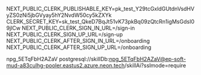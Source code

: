 NEXT_PUBLIC_CLERK_PUBLISHABLE_KEY=pk_test_Y29tcGxldGUtdnVsdHVyZS0zNi5jbGVyay5hY2NvdW50cy5kZXYk
CLERK_SECRET_KEY=sk_test_QkeD7BqJt51vK73pkBq09zQtcRn1igMsGdsI09jlCw
NEXT_PUBLIC_CLERK_SIGN_IN_URL=/sign-in
NEXT_PUBLIC_CLERK_SIGN_UP_URL=/sign-up
NEXT_PUBLIC_CLERK_AFTER_SIGN_IN_URL=/onboarding
NEXT_PUBLIC_CLERK_AFTER_SIGN_UP_URL=/onboarding


npg_5ETqFbH2AZaV
postgresql://skillDb:npg_5ETqFbH2AZaV@ep-soft-mud-a83culhg-pooler.eastus2.azure.neon.tech/skillAi?sslmode=require
